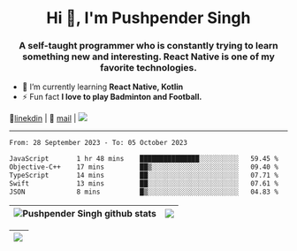 <h1 align="center">Hi 👋, I'm Pushpender Singh</h1>
<h3 align="center">A self-taught programmer who is constantly trying to learn something new and interesting. React Native is one of my favorite technologies.</h3>

- 🌱 I’m currently learning **React Native, Kotlin**
- ⚡ Fun fact **I love to play Badminton and Football.**

👔[linekdin](https://www.linkedin.com/in/pushpender-singh-240061202/) | 📧 [mail](mailto:pushpendersingh694@gmail.com) | ![](https://komarev.com/ghpvc/?username=pushpender-singh-ap&color=blue)


---

<!--START_SECTION:waka-->

```txt
From: 28 September 2023 - To: 05 October 2023

JavaScript       1 hr 48 mins    ███████████████░░░░░░░░░░   59.45 %
Objective-C++    17 mins         ██▒░░░░░░░░░░░░░░░░░░░░░░   09.40 %
TypeScript       14 mins         ██░░░░░░░░░░░░░░░░░░░░░░░   07.71 %
Swift            13 mins         ██░░░░░░░░░░░░░░░░░░░░░░░   07.61 %
JSON             8 mins          █▒░░░░░░░░░░░░░░░░░░░░░░░   04.83 %
```

<!--END_SECTION:waka-->

| <a><img align="center" src="https://github-readme-stats-iota-ecru-15.vercel.app/api?username=pushpender-singh-ap&show_icons=true&include_all_commits=true&theme=buefy&hide_border=true" alt="Pushpender Singh github stats" /></a> | <a><img align="center" src="https://github-readme-stats-iota-ecru-15.vercel.app/api/top-langs/?username=pushpender-singh-ap&layout=compact&theme=buefy&hide_border=true" /></a> |
| ------------- | ------------- |

| <a> <img align="left" src="https://github-readme-streak-stats.herokuapp.com/?user=pushpender-singh-ap" /></br> </a> |
| ------------- |
